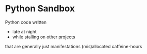 Python Sandbox
==============

Python code written
* late at night
* while stalling on other projects

that are generally just manifestations (mis)allocated caffeine-hours
